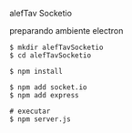 alefTav Socketio  

preparando ambiente electron

    $ mkdir alefTavSocketio
    $ cd alefTavSocketio
    
    $ npm install

    $ npm add socket.io
    $ npm add express

    # executar
    $ npm server.js
